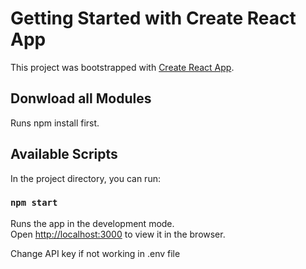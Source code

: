 # Getting Started with Create React App

This project was bootstrapped with [Create React App](https://github.com/facebook/create-react-app).

## Donwload all Modules

Runs npm install first.

## Available Scripts

In the project directory, you can run:

### `npm start`

Runs the app in the development mode.\
Open [http://localhost:3000](http://localhost:3000) to view it in the browser.

Change API key if not working in .env file

